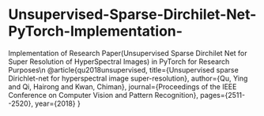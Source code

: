 # Unsupervised-Sparse-Dirchilet-Net-PyTorch-Implementation-
Implementation of Research Paper(Unsupervised Sparse Dirchilet Net for Super Resolution of HyperSpectral Images) in PyTorch for Research Purposes\n
@article{qu2018unsupervised,
  title={Unsupervised sparse Dirichlet-net for hyperspectral image super-resolution},
  author={Qu, Ying and Qi, Hairong and Kwan, Chiman},
  journal={Proceedings of the IEEE Conference on Computer Vision and Pattern Recognition},
  pages={2511--2520},
  year={2018}
}
